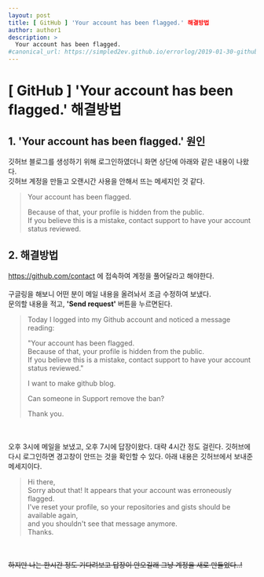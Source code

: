 ```yaml
---
layout: post
title: [ GitHub ] 'Your account has been flagged.' 해결방법
author: author1
description: >
  Your account has been flagged.
#canonical_url: https://simpled2ev.github.io/errorlog/2019-01-30-github-account-flagged-error/
---
```

# [ GitHub ] 'Your account has been flagged.' 해결방법
## 1. 'Your account has been flagged.' 원인
깃허브 블로그를 생성하기 위해 로그인하였더니 화면 상단에 아래와 같은 내용이 나왔다.  
깃허브 계정을 만들고 오랜시간 사용을 안해서 뜨는 메세지인 것 같다.  

> Your account has been flagged.  
>  
> Because of that, your profile is hidden from the public.  
> If you believe this is a mistake, contact support to have your account status reviewed.  

## 2. 해결방법
<https://github.com/contact> 에 접속하여 계정을 풀어달라고 해야한다.  
<br>
구글링을 해보니 어떤 분이 메일 내용을 올려놔서 조금 수정하여 보냈다.  
문의할 내용을 적고, **'Send request'** 버튼을 누르면된다.  

> Today I logged into my Github account and noticed a message reading:  
>  
> "Your account has been flagged.  
> Because of that, your profile is hidden from the public.  
> If you believe this is a mistake, contact support to have your account status reviewed."  
>  
> I want to make github blog.  
>  
> Can someone in Support remove the ban?  
>  
> Thank you.  

<br>
<br>
오후 3시에 메일을 보냈고, 오후 7시에 답장이왔다. 대략 4시간 정도 걸린다.  
깃허브에 다시 로그인하면 경고창이 안뜨는 것을 확인할 수 있다.  
아래 내용은 깃허브에서 보내준 메세지이다.  

> Hi there,  
> Sorry about that! It appears that your account was erroneously flagged.  
> I've reset your profile, so your repositories and gists should be available again,  
> and you shouldn't see that message anymore.  
> Thanks.  

<br>
<br>
<del>하지만 나는 한시간 정도 기다려보고 답장이 안오길래 그냥 계정을 새로 만들었다..!</del>
